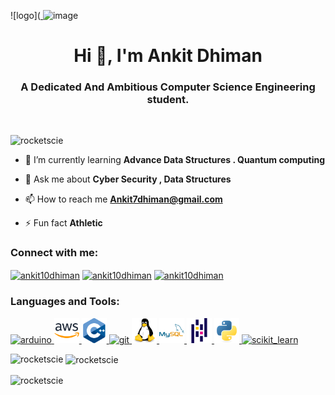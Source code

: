 ![logo]([
](https://www.google.com/imgres?q=animated%20coding%20gif%20in%20night%C2%A0&imgurl=https%3A%2F%2Fimg.freepik.com%2Ffree-photo%2Fperson-playing-3d-video-games-device_23-2151005751.jpg%3Fsemt%3Dais_hybrid%26w%3D740&imgrefurl=https%3A%2F%2Fwww.freepik.com%2Fphotos%2Fcoding-gif&docid=oM8ML_8GlSjHzM&tbnid=mPA1qjtHkG4HcM&vet=12ahUKEwjqudTi4fCNAxU-zzgGHYBPJusQM3oECDcQAA..i&w=740&h=493&hcb=2&ved=2ahUKEwjqudTi4fCNAxU-zzgGHYBPJusQM3oECDcQAA)![image](https://github.com/user-attachments/assets/5e32fbb4-5329-4dda-a7ef-05d688792de8)
<h1 align="center">Hi 👋, I'm Ankit Dhiman</h1>
<h3 align="center">A Dedicated And Ambitious Computer Science Engineering student.</h3> 
<img align=“right”alt=“coding”width=“400”src=“”>

<p align="left"> <img src="https://komarev.com/ghpvc/?username=rocketscie&label=Profile%20views&color=0e75b6&style=flat" alt="rocketscie" /> </p>

- 🌱 I’m currently learning **Advance Data Structures . Quantum computing**

- 💬 Ask me about **Cyber Security , Data Structures**

- 📫 How to reach me **Ankit7dhiman@gmail.com**

- ⚡ Fun fact **Athletic**

<h3 align="left">Connect with me:</h3>
<p align="left">
<a href="https://linkedin.com/in/ankit10dhiman" target="blank"><img align="center" src="https://raw.githubusercontent.com/rahuldkjain/github-profile-readme-generator/master/src/images/icons/Social/linked-in-alt.svg" alt="ankit10dhiman" height="30" width="40" /></a>
<a href="https://instagram.com/ankit10dhiman" target="blank"><img align="center" src="https://raw.githubusercontent.com/rahuldkjain/github-profile-readme-generator/master/src/images/icons/Social/instagram.svg" alt="ankit10dhiman" height="30" width="40" /></a>
<a href="https://www.leetcode.com/ankit10dhiman" target="blank"><img align="center" src="https://raw.githubusercontent.com/rahuldkjain/github-profile-readme-generator/master/src/images/icons/Social/leet-code.svg" alt="ankit10dhiman" height="30" width="40" /></a>
</p>

<h3 align="left">Languages and Tools:</h3>
<p align="left"> <a href="https://www.arduino.cc/" target="_blank" rel="noreferrer"> <img src="https://cdn.worldvectorlogo.com/logos/arduino-1.svg" alt="arduino" width="40" height="40"/> </a> <a href="https://aws.amazon.com" target="_blank" rel="noreferrer"> <img src="https://raw.githubusercontent.com/devicons/devicon/master/icons/amazonwebservices/amazonwebservices-original-wordmark.svg" alt="aws" width="40" height="40"/> </a> <a href="https://www.w3schools.com/cpp/" target="_blank" rel="noreferrer"> <img src="https://raw.githubusercontent.com/devicons/devicon/master/icons/cplusplus/cplusplus-original.svg" alt="cplusplus" width="40" height="40"/> </a> <a href="https://git-scm.com/" target="_blank" rel="noreferrer"> <img src="https://www.vectorlogo.zone/logos/git-scm/git-scm-icon.svg" alt="git" width="40" height="40"/> </a> <a href="https://www.linux.org/" target="_blank" rel="noreferrer"> <img src="https://raw.githubusercontent.com/devicons/devicon/master/icons/linux/linux-original.svg" alt="linux" width="40" height="40"/> </a> <a href="https://www.mysql.com/" target="_blank" rel="noreferrer"> <img src="https://raw.githubusercontent.com/devicons/devicon/master/icons/mysql/mysql-original-wordmark.svg" alt="mysql" width="40" height="40"/> </a> <a href="https://pandas.pydata.org/" target="_blank" rel="noreferrer"> <img src="https://raw.githubusercontent.com/devicons/devicon/2ae2a900d2f041da66e950e4d48052658d850630/icons/pandas/pandas-original.svg" alt="pandas" width="40" height="40"/> </a> <a href="https://www.python.org" target="_blank" rel="noreferrer"> <img src="https://raw.githubusercontent.com/devicons/devicon/master/icons/python/python-original.svg" alt="python" width="40" height="40"/> </a> <a href="https://scikit-learn.org/" target="_blank" rel="noreferrer"> <img src="https://upload.wikimedia.org/wikipedia/commons/0/05/Scikit_learn_logo_small.svg" alt="scikit_learn" width="40" height="40"/> </a> </p>

<p><img align="left" src="https://github-readme-stats.vercel.app/api/top-langs?username=rocketscie&show_icons=true&locale=en&layout=compact" alt="rocketscie" /></p>

<p>&nbsp;<img align="center" src="https://github-readme-stats.vercel.app/api?username=rocketscie&show_icons=true&locale=en" alt="rocketscie" /></p>

<p><img align="center" src="https://github-readme-streak-stats.herokuapp.com/?user=rocketscie&" alt="rocketscie" /></p>
